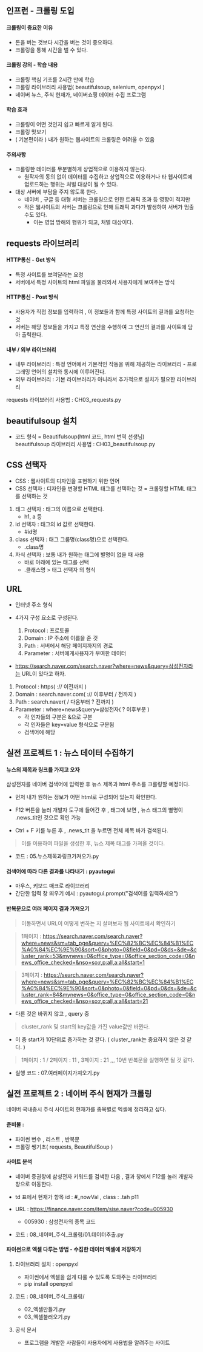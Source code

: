 ## 인프런 - 크롤링 도입

#### 크롤링이 중요한 이유
- 돈을 버는 것보다 시간을 버는 것이 중요하다.
- 크롤링을 통해 시간을 벌 수 있다.

#### 크롤링 강의 - 학습 내용
- 크롤링 핵심 기초를 2시간 만에 학습
- 크롤링 라이브러리 사용법( beautifulsoup, selenium, openpyxl )
- 네이버 뉴스, 주식 현재가, 네이버쇼핑 데이터 수집 프로그램

#### 학습 효과
- 크롤링이 어떤 것인지 쉽고 빠르게 알게 된다.
- 크롤링 맛보기
- ( 기본편이라 ) 내가 원하는 웹사이트의 크롤링은 어려울 수 있음


#### 주의사항
- 크롤링한 데이터를 무분별하게 상업적으로 이용하지 않는다.
    - 원작자의 동의 없이 데이터를 수집하고 상업적으로 이용하거나 타 웹사이트에 업로드하는 행위는 처벌 대상이 될 수 있다.
- 대상 서버에 부담을 주지 않도록 한다.
    - 네이버 , 구글 등 대형 서버는 크롤링으로 인한 트래픽 초과 등 영향이 적지만 
    - 작은 웹사이트의 서버는 크롤링으로 인해 트래픽 과다가 발생하여 서버가 멈출 수도 있다. 
        - 이는 영업 방해의 행위가 되고, 처벌 대상이다. 


## requests 라이브러리

#### HTTP통신 - Get 방식
- 특정 사이트를 보여달라는 요청 
- 서버에서 특정 사이트의 html 파일을 불러와서 사용자에게 보여주는 방식

#### HTTP통신 - Post 방식
- 사용자가 직접 정보를 입력하여 , 이 정보들과 함께 특정 사이트의 결과를 요청하는 것
- 서버는 해당 정보들을 가지고 특정 연산을 수행하여 그 연산의 결과를 사이트에 담아 출력한다.

#### 내부 / 외부 라이브러리
- 내부 라이브러리 : 특정 언어에서 기본적인 작동을 위해 제공하는 라이브러리 - 프로그래밍 언어의 설치와 동시에 이루어진다.
- 외부 라이브러리 : 기본 라이브러리가 아니라서 추가적으로 설치가 필요한 라이브러리

requests 라이브러리 사용법 : CH03_requests.py <br>

## beautifulsoup 설치

- 코드 형식  = Beautifulsoup(html 코드, html 번역 선생님) <br>
beautifulsoup 라이브러리 사용법 : CH03_beautifulsoup.py <br>

## CSS 선택자

- CSS : 웹사이트의 디자인을 표현하기 위한 언어
- CSS 선택자 : 디자인을 변경할 HTML 태그를 선택하는 것
    = 크롤링할 HTML 태그를 선택하는 것

1. 태그 선택자 : 태그의 이름으로 선택한다.
    - h1, a 등
2. id 선택자 : 태그의 id 값로 선택한다.
    - #id명
3. class 선택자 : 태그 그룹명(class명)으로 선택한다.
    - .class명
4. 자식 선택자 : 보통 내가 원하는 태그에 별명이 없을 때 사용
    - 바로 아래에 있는 태그를 선택
    - .클래스명 > 태그 선택자 의 형식

## URL

- 인터넷 주소 형식
- 4가지 구성 요소로 구성된다.
    1. Protocol : 프로토콜
    2. Domain : IP 주소에 이름을 준 것
    3. Path : 서버에서 해당 페이지까지의 경로
    4. Parameter : 서버에게사용자가 부여한 데이터

- https://search.naver.com/search.naver?where=news&query=삼성전자라는 URL이 있다고 하자.

1. Protocol : https( :// 이전까지 )
2. Domain : search.naver.com( :// 이후부터 / 전까지 )
3. Path : search.naver( / 다음부터 ? 전까지 )
4. Parameter : where=news&query=삼성전자( ? 이후부분 )
    - 각 인자들의 구분은 &으로 구분
    - 각 인자들은 key=value 형식으로 구분됨
    - 검색어에 해당



## 실전 프로젝트 1 : 뉴스 데이터 수집하기

#### 뉴스의 제목과 링크를 가지고 오자

삼성전자를 네이버 검색어에 입력한 후 뉴스 제목과 html 주소를 크롤링할 예정이다. <br>

- 먼저 내가 원하는 정보가 어떤 html로 구성되어 있는지 확인한다.

- F12 버튼을 눌러 개발자 도구에 들어간 후 , 태그에 보면 , 뉴스 태그의 별명이 .news_tit인 것으로 확인 가능
- Ctrl + F 키를 누른 후 , .news_tit 을 누르면 전체 제목 바가 검색된다.
> 이를 이용하여 파일을 생성한 후, 뉴스 제목 태그를 가져올 것이다.
- 코드 : 05.뉴스제목과링크가져오가.py

#### 검색어에 따라 다른 결과를 나타내기 : pyautogui

- 마우스, 키보드 매크로 라이브러리
- 간단한 입력 창 띄우기
예시 : pyautogui.prompt("검색어를 입력하세요") <br>

#### 반복문으로 여러 페이지 결과 가져오기
> 이동하면서 URL이 어떻게 변하는 지 살펴보자
> 웹 사이트에서 확인하기

> 1페이지 : https://search.naver.com/search.naver?where=news&sm=tab_pge&query=%EC%82%BC%EC%84%B1%EC%A0%84%EC%9E%90&sort=0&photo=0&field=0&pd=0&ds=&de=&cluster_rank=53&mynews=0&office_type=0&office_section_code=0&news_office_checked=&nso=so:r,p:all,a:all&start=1

> 3페이지 : https://search.naver.com/search.naver?where=news&sm=tab_pge&query=%EC%82%BC%EC%84%B1%EC%A0%84%EC%9E%90&sort=0&photo=0&field=0&pd=0&ds=&de=&cluster_rank=84&mynews=0&office_type=0&office_section_code=0&news_office_checked=&nso=so:r,p:all,a:all&start=21

- 다른 것은 바뀌지 않고 , query 중  
> cluster_rank 및 start의 key값을 가진 value값만 바뀐다.
- 이 중 start가 10단위로 증가하는 것 같다. ( cluster_rank는 중요하지 않은 것 같다. )

> 1페이지 : 1 / 2페이지 : 11 , 3페이지 : 21 ,,,
> 10번 반복문을 실행하면 될 것 같다.

- 실행 코드 : 07.여러페이지가져오기.py


## 실전 프로젝트 2 : 네이버 주식 현재가 크롤링

네이버 국내증시 주식 사이트의 현재가를 종목별로 엑셀에 정리하고 싶다. <br>

#### 준비물 : 
- 파이썬 변수 , 리스트 , 반복문
- 크롤링 쌩기초( requests, BeautifulSoup )

#### 사이트 분석
- 네이버 증권창에 삼성전자 키워드를 검색한 다음 , 결과 창에서 F12를 눌러 개발자 창으로 이동한다. 
- td 표에서 현재가 항목 id : #_nowVal , class : .tah p11
- URL : https://finance.naver.com/item/sise.naver?code=005930
    - 005930 : 삼성전자의 종목 코드

- 코드 : 08_네이버_주식_크롤링/01.데이터추출.py

#### 파이썬으로 엑셀 다루는 방법 - 수집한 데이터 엑셀에 저장하기

1. 라이브러리 설치 : openpyxl
    - 파이썬에서 엑셀을 쉽게 다룰 수 있도록 도와주는 라이브러리
    - pip install openpyxl

2. 코드 : 08_네이버_주식_크롤링/
    - 02_엑셀만들기.py
    - 03_엑셀불러오기.py


3. 공식 문서
    - 프로그램을 개발한 사람들이 사용자에게 사용법을 알려주는 사이트
    




